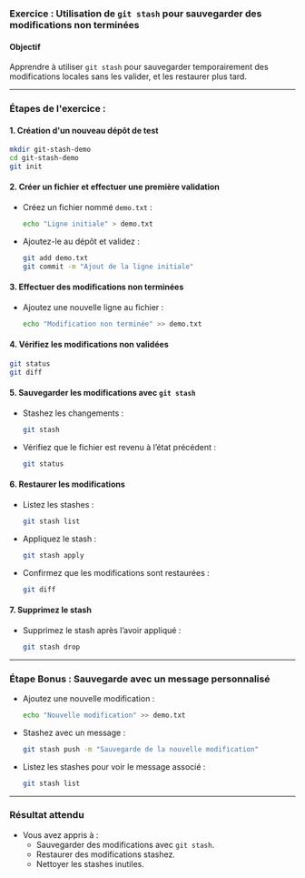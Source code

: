 ### Exercice : Utilisation de `git stash` pour sauvegarder des modifications non terminées

#### Objectif
Apprendre à utiliser `git stash` pour sauvegarder temporairement des modifications locales sans les valider, et les restaurer plus tard.

---

### Étapes de l'exercice :

#### 1. **Création d'un nouveau dépôt de test**
   ```bash
   mkdir git-stash-demo
   cd git-stash-demo
   git init
   ```

#### 2. **Créer un fichier et effectuer une première validation**
   - Créez un fichier nommé `demo.txt` :
     ```bash
     echo "Ligne initiale" > demo.txt
     ```
   - Ajoutez-le au dépôt et validez :
     ```bash
     git add demo.txt
     git commit -m "Ajout de la ligne initiale"
     ```

#### 3. **Effectuer des modifications non terminées**
   - Ajoutez une nouvelle ligne au fichier :
     ```bash
     echo "Modification non terminée" >> demo.txt
     ```

#### 4. **Vérifiez les modifications non validées**
   ```bash
   git status
   git diff
   ```

#### 5. **Sauvegarder les modifications avec `git stash`**
   - Stashez les changements :
     ```bash
     git stash
     ```
   - Vérifiez que le fichier est revenu à l’état précédent :
     ```bash
     git status
     ```

#### 6. **Restaurer les modifications**
   - Listez les stashes :
     ```bash
     git stash list
     ```
   - Appliquez le stash :
     ```bash
     git stash apply
     ```
   - Confirmez que les modifications sont restaurées :
     ```bash
     git diff
     ```

#### 7. **Supprimez le stash**
   - Supprimez le stash après l’avoir appliqué :
     ```bash
     git stash drop
     ```

---

### Étape Bonus : Sauvegarde avec un message personnalisé
   - Ajoutez une nouvelle modification :
     ```bash
     echo "Nouvelle modification" >> demo.txt
     ```
   - Stashez avec un message :
     ```bash
     git stash push -m "Sauvegarde de la nouvelle modification"
     ```
   - Listez les stashes pour voir le message associé :
     ```bash
     git stash list
     ```

---

### Résultat attendu
- Vous avez appris à :
  - Sauvegarder des modifications avec `git stash`.
  - Restaurer des modifications stashez.
  - Nettoyer les stashes inutiles.
